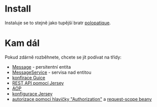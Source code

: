 Install
=======

Instaluje se to stejně jako tupější bratr [polopatique](../polopatique).

Kam dál
=======

Pokud zdárně rozběhnete, chcete se jít podívat na třídy:
- [Message](src/main/java/ma/demo/devfest/profique/domain/Message.java) - persitentní entita
- [MessageService](src/main/java/ma/demo/devfest/profique/service/MessageService.java) - servisa nad entitou
- [konfirace Guice](src/main/java/ma/demo/devfest/profique/guice/GuiceConfig.java)
- [REST API pomocí Jersey](src/main/java/ma/demo/devfest/profique/web/api/MessageResource.java)
- [AOP](src/main/java/ma/demo/devfest/profique/guice/ServiceModule.java)
- [konfigurace Jersey](src/main/java/ma/demo/devfest/profique/web/api/jersey)
- [autorizace pomocí hlavičky "Authorization"](src/main/java/ma/demo/devfest/profique/web/api/jersey/JerseyAuthFilter.java) a [request-scope beany](src/main/java/ma/demo/devfest/profique/util/CallContext.java)
